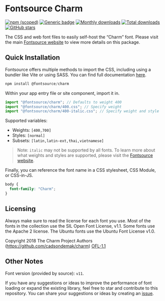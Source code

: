 # Fontsource Charm

[![npm (scoped)](https://img.shields.io/npm/v/@fontsource/charm?color=brightgreen)](https://www.npmjs.com/package/@fontsource/charm) [![Generic badge](https://img.shields.io/badge/fontsource-passing-brightgreen)](https://github.com/fontsource/fontsource) [![Monthly downloads](https://badgen.net/npm/dm/@fontsource/charm)](https://github.com/fontsource/fontsource) [![Total downloads](https://badgen.net/npm/dt/@fontsource/charm)](https://github.com/fontsource/fontsource) [![GitHub stars](https://img.shields.io/github/stars/fontsource/fontsource.svg?style=social&label=Star)](https://github.com/fontsource/fontsource/stargazers)

The CSS and web font files to easily self-host the “Charm” font. Please visit the main [Fontsource website](https://fontsource.org/fonts/charm) to view more details on this package.

## Quick Installation

Fontsource offers multiple methods to import the CSS, including using a bundler like Vite or using SASS. You can find full documentation [here](https://fontsource.org/docs/getting-started/introduction).

```javascript
npm install @fontsource/charm
```

Within your app entry file or site component, import it in.

```javascript
import "@fontsource/charm"; // Defaults to weight 400
import "@fontsource/charm/400.css"; // Specify weight
import "@fontsource/charm/400-italic.css"; // Specify weight and style
```

Supported variables:
- Weights: `[400,700]`
- Styles: `[normal]`
- Subsets: `[latin,latin-ext,thai,vietnamese]`

> Note: `italic` may not be supported by all fonts. To learn more about what weights and styles are supported, please visit the [Fontsource website](https://fontsource.org/fonts/charm).

Finally, you can reference the font name in a CSS stylesheet, CSS Module, or CSS-in-JS.

```css
body {
  font-family: "Charm";
}
```

## Licensing
Always make sure to read the license for each font you use. Most of the fonts in the collection use the SIL Open Font License, v1.1. Some fonts use the Apache 2 license. The Ubuntu fonts use the Ubuntu Font License v1.0.

Copyright 2018 The Charm Project Authors (https://github.com/cadsondemak/charm)
[OFL-1.1](http://scripts.sil.org/OFL)

## Other Notes
Font version (provided by source): `v11`.

If you have any suggestions or ideas to improve the performance of font loading or expand the existing library, feel free to star and contribute to this repository. You can share your suggestions or ideas by creating an [issue](https://github.com/fontsource/fontsource/issues).